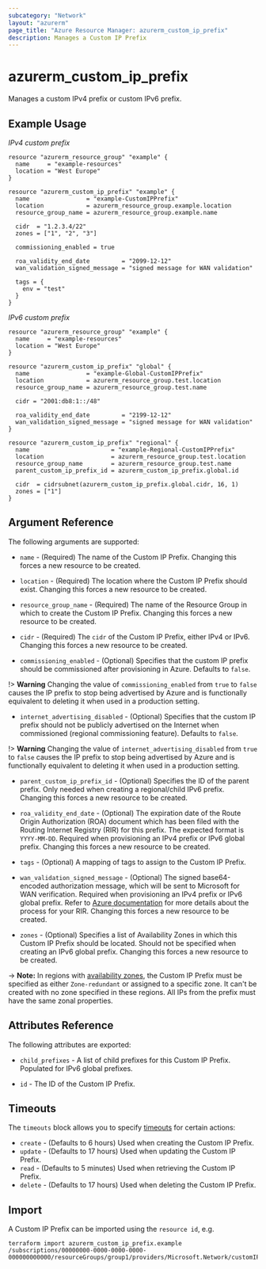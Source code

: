 ```yaml
---
subcategory: "Network"
layout: "azurerm"
page_title: "Azure Resource Manager: azurerm_custom_ip_prefix"
description: Manages a Custom IP Prefix
---
```


# azurerm_custom_ip_prefix

Manages a custom IPv4 prefix or custom IPv6 prefix.

## Example Usage

*IPv4 custom prefix*
```hcl
resource "azurerm_resource_group" "example" {
  name     = "example-resources"
  location = "West Europe"
}

resource "azurerm_custom_ip_prefix" "example" {
  name                = "example-CustomIPPrefix"
  location            = azurerm_resource_group.example.location
  resource_group_name = azurerm_resource_group.example.name

  cidr  = "1.2.3.4/22"
  zones = ["1", "2", "3"]

  commissioning_enabled = true

  roa_validity_end_date         = "2099-12-12"
  wan_validation_signed_message = "signed message for WAN validation"

  tags = {
    env = "test"
  }
}
```

*IPv6 custom prefix*
```hcl
resource "azurerm_resource_group" "example" {
  name     = "example-resources"
  location = "West Europe"
}

resource "azurerm_custom_ip_prefix" "global" {
  name                = "example-Global-CustomIPPrefix"
  location            = azurerm_resource_group.test.location
  resource_group_name = azurerm_resource_group.test.name

  cidr = "2001:db8:1::/48"

  roa_validity_end_date         = "2199-12-12"
  wan_validation_signed_message = "signed message for WAN validation"
}

resource "azurerm_custom_ip_prefix" "regional" {
  name                       = "example-Regional-CustomIPPrefix"
  location                   = azurerm_resource_group.test.location
  resource_group_name        = azurerm_resource_group.test.name
  parent_custom_ip_prefix_id = azurerm_custom_ip_prefix.global.id

  cidr  = cidrsubnet(azurerm_custom_ip_prefix.global.cidr, 16, 1)
  zones = ["1"]
}
```

## Argument Reference

The following arguments are supported:

* `name` - (Required) The name of the Custom IP Prefix. Changing this forces a new resource to be created.

* `location` - (Required) The location where the Custom IP Prefix should exist. Changing this forces a new resource to be created.

* `resource_group_name` - (Required) The name of the Resource Group in which to create the Custom IP Prefix. Changing this forces a new resource to be created.

* `cidr` - (Required) The `cidr` of the Custom IP Prefix, either IPv4 or IPv6. Changing this forces a new resource to be created.

* `commissioning_enabled` - (Optional) Specifies that the custom IP prefix should be commissioned after provisioning in Azure. Defaults to `false`.

!> **Warning** Changing the value of `commissioning_enabled` from `true` to `false` causes the IP prefix to stop being advertised by Azure and is functionally equivalent to deleting it when used in a production setting.

* `internet_advertising_disabled` - (Optional) Specifies that the custom IP prefix should not be publicly advertised on the Internet when commissioned (regional commissioning feature). Defaults to `false`.

!> **Warning** Changing the value of `internet_advertising_disabled` from `true` to `false` causes the IP prefix to stop being advertised by Azure and is functionally equivalent to deleting it when used in a production setting.

* `parent_custom_ip_prefix_id` - (Optional) Specifies the ID of the parent prefix. Only needed when creating a regional/child IPv6 prefix. Changing this forces a new resource to be created.

* `roa_validity_end_date` - (Optional) The expiration date of the Route Origin Authorization (ROA) document which has been filed with the Routing Internet Registry (RIR) for this prefix. The expected format is `YYYY-MM-DD`. Required when provisioning an IPv4 prefix or IPv6 global prefix. Changing this forces a new resource to be created.

* `tags` - (Optional) A mapping of tags to assign to the Custom IP Prefix.

* `wan_validation_signed_message` - (Optional) The signed base64-encoded authorization message, which will be sent to Microsoft for WAN verification. Required when provisioning an IPv4 prefix or IPv6 global prefix. Refer to [Azure documentation](https://learn.microsoft.com/en-us/azure/virtual-network/ip-services/create-custom-ip-address-prefix-cli#certificate-readiness) for more details about the process for your RIR. Changing this forces a new resource to be created.

* `zones` - (Optional) Specifies a list of Availability Zones in which this Custom IP Prefix should be located. Should not be specified when creating an IPv6 global prefix. Changing this forces a new resource to be created.

-> **Note:** In regions with [availability zones](https://docs.microsoft.com/en-us/azure/availability-zones/az-overview), the Custom IP Prefix must be specified as either `Zone-redundant` or assigned to a specific zone. It can't be created with no zone specified in these regions. All IPs from the prefix must have the same zonal properties.

## Attributes Reference

The following attributes are exported:

* `child_prefixes` - A list of child prefixes for this Custom IP Prefix. Populated for IPv6 global prefixes.

* `id` - The ID of the Custom IP Prefix.

## Timeouts

The `timeouts` block allows you to specify [timeouts](https://www.terraform.io/docs/configuration/resources.html#timeouts) for certain actions:

* `create` - (Defaults to 6 hours) Used when creating the Custom IP Prefix.
* `update` - (Defaults to 17 hours) Used when updating the Custom IP Prefix.
* `read` - (Defaults to 5 minutes) Used when retrieving the Custom IP Prefix.
* `delete` - (Defaults to 17 hours) Used when deleting the Custom IP Prefix.

## Import

A Custom IP Prefix can be imported using the `resource id`, e.g.

```shell
terraform import azurerm_custom_ip_prefix.example /subscriptions/00000000-0000-0000-0000-000000000000/resourceGroups/group1/providers/Microsoft.Network/customIPPrefixes/customIPPrefix1
```
